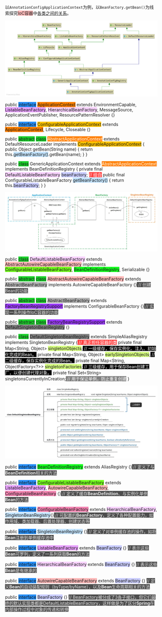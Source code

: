 以`AnnotationConfigApplicationContext`为例，以`BeanFactory.getBean()`为线索探究<span style=background:#ffb8b8>IoC容器</span>中[各类之间的关系](https://zhuanlan.zhihu.com/p/74832770)。

![](../images/5/annotation-config-application-context.png)

public <span style=background:#258df6>interface</span> <span style=background:#ff8000>ApplicationContext</span> extends EnvironmentCapable, <span style=background:#e8a2ff>ListableBeanFactory</span>, <span style=background:#f8d2ff>HierarchicalBeanFactory</span>, MessageSource, ApplicationEventPublisher, ResourcePatternResolver {}

public <span style=background:#258df6>interface</span> <span style=background:#fdc200>ConfigurableApplicationContext</span> extends <span style=background:#ff8000>ApplicationContext</span>, Lifecycle, Closeable {}

public <span style=background:#19d02a>abstract</span> <span style=background:#19d02a>class</span> <span style=background:#ff8000;color:white>AbstractApplicationContext</span> extends DefaultResourceLoader implements <span style=background:#fdc200>ConfigurableApplicationContext</span> {
  public Object getBean(String name)  {
    return this.<span style=background:#c2e2ff>getBeanFactory()</span>.getBean(name);
  }
}

public <span style=background:#19d02a>class</span> GenericApplicationContext extends <span style=background:#ff8000;color:white>AbstractApplicationContext</span> implements BeanDefinitionRegistry {
    private final <span style=background:#f8d2ff>DefaultListableBeanFactory</span> <span style=background:#c9ccff>beanFactory</span>; <span style=background:#ff4343;color:white>// 组合</span>
    public final ConfigurableListableBeanFactory <span style=background:#c2e2ff>getBeanFactory()</span> {
        return this.<span style=background:#c9ccff>beanFactory</span>;
    }
}

![](../images/5/component-relationship.png)

public  <span style=background:#19d02a>class</span> <span style=background:#f8d2ff>DefaultListableBeanFactory</span> extends <span style=background:#ffb8b8>AbstractAutowireCapableBeanFactory</span> implements <span style=background:#74fe1f>ConfigurableListableBeanFactory</span>, <span style=background:#14fe1f>BeanDefinitionRegistry</span>, Serializable {}

public <span style=background:#19d02a>abstract</span> <span style=background:#19d02a>class</span> <span style=background:#ffb8b8>AbstractAutowireCapableBeanFactory</span> extends <span style=background:#b3b3b3>AbstractBeanFactory</span> implements AutowireCapableBeanFactory {}<span style=background:#4d4d4d;color:#e6e6e6> // 创建Bean的功能</span>

public <span style=background:#19d02a>abstract</span> <span style=background:#19d02a>class</span> <span style=background:#b3b3b3>AbstractBeanFactory</span> extends <span style=background:#993af9>FactoryBeanRegistrySupport</span> implements ConfigurableBeanFactory {}<span style=background:#4d4d4d;color:#e6e6e6> // 实现一系列操作IoC容器的功能</span>

public <span style=background:#19d02a>abstract</span> <span style=background:#19d02a>class</span> <span style=background:#993af9>FactoryBeanRegistrySupport</span> extends <span style=background:#808080>DefaultSingletonBeanRegistry</span> {}

public  <span style=background:#19d02a>class</span> <span style=background:#808080>DefaultSingletonBeanRegistry</span> extends SimpleAliasRegistry implements SingletonBeanRegistry {<span style=background:#ff4343;color:white> // 真正担任容器的类</span>
    private final Map\<String, Object\> <span style=background:#d4fe7f>singletonObjects</span>;<span style=background:#000000;color:white> // 一级缓存，保存实例化、注入、初始化完成的Bean。</span>
    private final Map\<String, Object\> <span style=background:#d4fe7f>earlySingletonObjects</span>;<span style=background:#000000;color:white> // 二级缓存，保存实例化完成的Bean。</span>
    private final Map\<String, ObjectFactory\<?\>\> <span style=background:#d4fe7f>singletonFactories</span>;<span style=background:#000000;color:white> // 三级缓存，用于保存Bean创建工厂，以便创建代理对象。</span>
    private final Set\<String\> singletonsCurrentlyInCreation;<span style=background:#808080;color:white> // 用于保证单例，防止重复创建</span>
}

![](../images/5/default-singleton-bean-registry.png)

public <span style=background:#258df6>interface</span> <span style=background:#14fe1f>BeanDefinitionRegistry</span> extends AliasRegistry {}<span style=background:#4d4d4d;color:#e6e6e6> // 定义了与**BeanDefinition**相关的方法</span>

public <span style=background:#258df6>interface</span> <span style=background:#74fe1f>ConfigurableListableBeanFactory</span> extends <span style=background:#e8a2ff>ListableBeanFactory</span>, <span style=background:#ffb8b8>AutowireCapableBeanFactory</span>, <span style=background:#f182af>ConfigurableBeanFactory</span> {}<span style=background:#4d4d4d;color:#e6e6e6> // 定义了缓存**BeanDefinition**、与实例化单例**Bean**的方法</span>

public <span style=background:#258df6>interface</span> <span style=background:#f182af>ConfigurableBeanFactory</span> extends <span style=background:#f8d2ff>HierarchicalBeanFactory</span>, <span style=background:#c2e2ff>SingletonBeanRegistry</span>{}<span style=background:#4d4d4d;color:#e6e6e6> // 可配置的**BeanFactory**，定义了各种配置能力，如作用域、类加载器、后置处理器、创建状态等</span>

public <span style=background:#258df6>interface</span> <span style=background:#c2e2ff>SingletonBeanRegistry</span> {}<span style=background:#4d4d4d;color:#e6e6e6> // 定义了对单例缓存池的操作，如将**Bean**注册到单例缓存池中</span>

public <span style=background:#258df6>interface</span> <span style=background:#e8a2ff>ListableBeanFactory</span> extends <span style=background:#c9ccff>BeanFactory</span> {} <span style=background:#4d4d4d;color:#e6e6e6>// 表示这些**Bean**可罗列，定义了一系列获取**Bean**的方法</span>

public <span style=background:#258df6>interface</span> <span style=background:#f8d2ff>HierarchicalBeanFactory</span> extends <span style=background:#c9ccff>BeanFactory</span> {} <span style=background:#4d4d4d;color:#e6e6e6>// 表示这些**Bean**是有继承的</span>

public <span style=background:#258df6>interface</span> <span style=background:#ffb8b8>AutowireCapableBeanFactory</span> extends <span style=background:#c9ccff>BeanFactory</span> {} <span style=background:#4d4d4d;color:#e6e6e6>// 定义**Bean**的自动装配规则（byType/byName），以及**Bean**生命周期相关的方法</span>

public <span style=background:#258df6>interface</span> <span style=background:#c9ccff>BeanFactory</span> {} <span style=background:#4d4d4d;color:#e6e6e6>// BeanFactory被分成了3各子接口，但它们最终的默认实现类都是DefaultListableBeanFactory，这样做是为了区分**Spring**在内部操作过程中对象的传递和转换</span>
